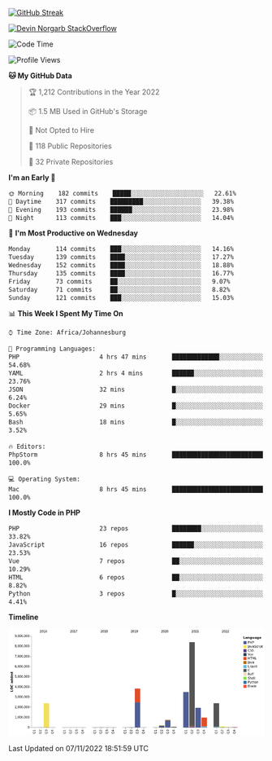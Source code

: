 
[![GitHub Streak](http://github-readme-streak-stats.herokuapp.com?user=DevinNorgarb&date_format=M%20j%5B%2C%20Y%5D)]()


[![Devin Norgarb StackOverflow](https://github-readme-stackoverflow.vercel.app/?userID=4993755)](https://stackoverflow.com/users/4993755/devin-norgarb)

<!--START_SECTION:waka-->
![Code Time](http://img.shields.io/badge/Code%20Time-5%2C834%20hrs%2041%20mins-blue)

![Profile Views](http://img.shields.io/badge/Profile%20Views-8-blue)

**🐱 My GitHub Data** 

> 🏆 1,212 Contributions in the Year 2022
 > 
> 📦 1.5 MB Used in GitHub's Storage 
 > 
> 🚫 Not Opted to Hire
 > 
> 📜 118 Public Repositories 
 > 
> 🔑 32 Private Repositories  
 > 
**I'm an Early 🐤** 

```text
🌞 Morning    182 commits    █████░░░░░░░░░░░░░░░░░░░░   22.61% 
🌆 Daytime    317 commits    █████████░░░░░░░░░░░░░░░░   39.38% 
🌃 Evening    193 commits    ██████░░░░░░░░░░░░░░░░░░░   23.98% 
🌙 Night      113 commits    ███░░░░░░░░░░░░░░░░░░░░░░   14.04%

```
📅 **I'm Most Productive on Wednesday** 

```text
Monday       114 commits    ███░░░░░░░░░░░░░░░░░░░░░░   14.16% 
Tuesday      139 commits    ████░░░░░░░░░░░░░░░░░░░░░   17.27% 
Wednesday    152 commits    ████░░░░░░░░░░░░░░░░░░░░░   18.88% 
Thursday     135 commits    ████░░░░░░░░░░░░░░░░░░░░░   16.77% 
Friday       73 commits     ██░░░░░░░░░░░░░░░░░░░░░░░   9.07% 
Saturday     71 commits     ██░░░░░░░░░░░░░░░░░░░░░░░   8.82% 
Sunday       121 commits    ███░░░░░░░░░░░░░░░░░░░░░░   15.03%

```


📊 **This Week I Spent My Time On** 

```text
⌚︎ Time Zone: Africa/Johannesburg

💬 Programming Languages: 
PHP                      4 hrs 47 mins       █████████████░░░░░░░░░░░░   54.68% 
YAML                     2 hrs 4 mins        ██████░░░░░░░░░░░░░░░░░░░   23.76% 
JSON                     32 mins             █░░░░░░░░░░░░░░░░░░░░░░░░   6.24% 
Docker                   29 mins             █░░░░░░░░░░░░░░░░░░░░░░░░   5.65% 
Bash                     18 mins             █░░░░░░░░░░░░░░░░░░░░░░░░   3.52%

🔥 Editors: 
PhpStorm                 8 hrs 45 mins       █████████████████████████   100.0%

💻 Operating System: 
Mac                      8 hrs 45 mins       █████████████████████████   100.0%

```

**I Mostly Code in PHP** 

```text
PHP                      23 repos            ████████░░░░░░░░░░░░░░░░░   33.82% 
JavaScript               16 repos            ██████░░░░░░░░░░░░░░░░░░░   23.53% 
Vue                      7 repos             ██░░░░░░░░░░░░░░░░░░░░░░░   10.29% 
HTML                     6 repos             ██░░░░░░░░░░░░░░░░░░░░░░░   8.82% 
Python                   3 repos             █░░░░░░░░░░░░░░░░░░░░░░░░   4.41%

```


**Timeline**

![Chart not found](https://raw.githubusercontent.com/DevinNorgarb/DevinNorgarb/main/charts/bar_graph.png) 


 Last Updated on 07/11/2022 18:51:59 UTC
<!--END_SECTION:waka-->

